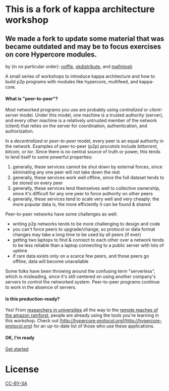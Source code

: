 # This is a fork of kappa architecture workshop

We made a fork to update some material that was became outdated and may be to focus exercises on core Hypercore modules.
-----------------------------------------------------------------------------------------------------------------------
by (in no particular order): [noffle](https://github.com/noffle), [okdistribute](https://github.com/okdistribute), and [mafintosh](https://github.com/mafintosh) 

A small series of workshops to introduce kappa architecture and how to build p2p programs with modules like hypercore, multifeed, and kappa-core.

#### What is "peer-to-peer"?

Most networked programs you use are probably using *centralized* or *client-server* model. Under this model, one machine is a trusted authority (server), and every other machine is a relatively untrusted member of the network (client) that relies on the server for coordination, authentication, and authorization.

In a *decentralized* or *peer-to-peer* model, every peer is an equal authority in the network. Examples of peer-to-peer (p2p) procotols include *bittorrent*, *bitcoin*, or *tor*. Since there is no central source of truth or power, this tends to lend itself to some powerful properties:

1. generally, these services cannot be shut down by external forces, since eliminating any one peer will not take down the rest
2. generally, these services work well offline, since the full dataset tends to be stored on every peer
3. generally, these services lend themselves well to collective ownership, since it's difficult for any one peer to force authority on other peers
4. generally, these services tend to scale very well and very cheaply: the more popular data is, the more efficiently it can be found & shared

Peer-to-peer networks have some challenges as well:

- writing p2p networks tends to be more challenging to design and code
- you can't force peers to upgrade/change, so protocol or data format changes may take a long time to be used by all peers (if ever)
- getting two laptops to find & connect to each other over a network tends to be less reliable than a laptop connecting to a public server with lots of uptime
- if rare data exists only on a scarce few peers, and those peers go offline, data will become unavailable

Some folks have been throwing around the confusing term "serverless", which is misleading, since it's still centered on using another company's servers to control the networked system. Peer-to-peer programs continue to work in the absence of servers.

#### Is this production-ready?

Yes! From [researchers in universities](http://datproject.org) all the way to the [remote reaches of the amazon rainforst](http://mapeo.world), people are already using the tools you're learning in this workshop. Check out [http://hypercore-protocol.org](http://hypercore-protocol.org) for an up-to-date list of those who use these applications.

#### OK, I'm ready

[Get started](https://noffle.github.io/kappa-arch-workshop/build/01.html)

# License

[CC-BY-SA](https://creativecommons.org/licenses/by-sa/2.0/)

